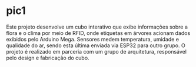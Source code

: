 # pic1

Este projeto desenvolve um cubo interativo que exibe informações sobre a flora e o clima por meio de RFID, onde etiquetas em árvores acionam dados exibidos pelo Arduino Mega. Sensores medem temperatura, umidade e qualidade do ar, sendo esta última enviada via ESP32 para outro grupo. O projeto é realizado em parceria com um grupo de arquitetura, responsável pelo design e fabricação do cubo.
